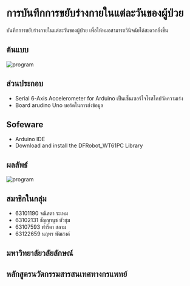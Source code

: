 # การบันทึกการขยับร่างกายในแต่ละวันของผู้ป่วย
บันทึกการขยับร่างกายในแต่ละวันของผู้ป่วย เพื่อให้หมอสามารถวินิจฉัยได้สะดวกยิ่งขึ้น

## ต้นแบบ
  ![program](https://github.com/Janitsata1303/slide/blob/main/accelorometer.jpg)

## ส่วนประกอบ
- Serial 6-Axis Accelerometer for Arduino
  เป็นเซ็นเซอร์ไจโรสโคปวัดความเร่ง
- Board arudino Uno
  บอร์ดในการส่งข้อมูล
  
## Sofeware
  - Arduino IDE
  - Download and install the DFRobot_WT61PC Library

## ผลลัพธ์
  ![program](https://github.com/Janitsata1303/slide/blob/main/%E0%B8%9C%E0%B8%A5%E0%B8%A5%E0%B8%B1%E0%B8%9E%E0%B8%98%E0%B9%8C.png)
  
## สมาชิกในกลุ่ม
  - 63101190 จณิสตา   ระเหม
  - 63102131 ชัญญานุช บัวชุม
  - 63107593 ฟารีดา    สลาม
  - 63122659 นฤพร    พัฒสงค์
  
## มหาวิทยาลัยวลัยลักษณ์

## หลักสูตรนวัตกรรมสารสนเทศทางกรแพทย์


